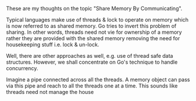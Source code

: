 These are my thoughts on the topic "Share Memory By Communicating".

Typical languages make use of threads & lock to operate on memory which is now referred to as shared memory. Go tries to
invert this problem of sharing. In other words, threads need not vie for ownership of a memory rather they are provided 
with the shared memory removing the need for housekeeping stuff i.e. lock & un-lock. 

Well, there are other approaches as well, e.g. use of thread safe data structures. However, we shall concentrate on Go's
technique to handle concurrency.

Imagine a pipe connected across all the threads. A memory object can pass via this pipe and reach to all the threads 
one at a time. This sounds like threads need not manage the house

